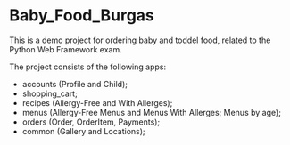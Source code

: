 # Baby_Food_Burgas

 This is a demo project for ordering baby and toddel food, related to the Python Web Framework exam.

 The project consists of the following apps:
  - accounts (Profile and Child);
  - shopping_cart;
  - recipes (Allergy-Free and With Allerges);
  - menus (Allergy-Free Menus and Menus With Allerges; Menus by age);
  - orders (Order, OrderItem, Payments);
  - common (Gallery and Locations);

